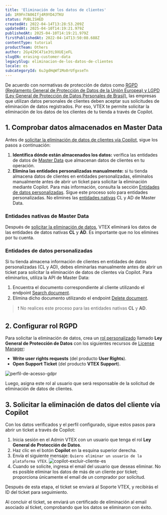 ```yaml
---
title: 'Eliminación de los datos de clientes'
id: 1R9Fn7A06Ifj4R9YD4JTKU
status: PUBLISHED
createdAt: 2022-04-14T13:28:53.209Z
updatedAt: 2025-04-10T14:19:21.979Z
publishedAt: 2025-04-10T14:19:21.979Z
firstPublishedAt: 2022-04-14T13:50:08.688Z
contentType: tutorial
productTeam: Others
author: 2Gy429C47ie3tL9XUEjeFL
slugEN: erasing-customer-data
legacySlug: eliminacion-de-los-datos-de-clientes
locale: es
subcategoryId: 6uJgdHqWf1Mo0rUfgxseTn
---
```


De acuerdo con normativas de protección de datos como [RGPD (Reglamento General de Protección de Datos de la Unión Europea) y LGPD (Ley General de Protección de Datos Personales de Brasil)](https://vtex.com/mx-es/privacy-and-agreements/vtex-commitment/), las empresas que utilizan datos personales de clientes deben aceptar sus solicitudes de eliminación de datos registrados. Por eso, VTEX te permite solicitar la eliminación de los datos de los clientes de tu tienda a través de Copilot.

## 1. Comprobar datos almacenados en Master Data

Antes de [solicitar la eliminación de datos de clientes vía Copilot](#solicitar-eliminacion-de-dados-del-cliente-via-copilot), sigue los pasos a continuación:

1. **Identifica dónde están almacenados los datos:** verifica las entidades de datos de [Master Data](https://help.vtex.com/es/tutorial/master-data--4otjBnR27u4WUIciQsmkAw) que almacenan datos de clientes en tu operación.
2. **Elimina las entidades personalizadas manualmente:** si tu tienda almacena datos de clientes en entidades personalizadas, elimínalos manualmente antes de abrir un ticket para solicitar la eliminación mediante Copilot. Para más información, consulta la sección [Entidades de datos personalizadas](#entidades-de-datos-personalizadas). Sigue este proceso solo para entidades personalizadas. No elimines las [entidades nativas](#entidades-nativas-de-master-data) CL y AD de Master Data.

### Entidades nativas de Master Data

Después de [solicitar la eliminación de datos](#solicitar-eliminacion-de-datos-de-clientes-via-copilot), VTEX eliminará los datos de las entidades de datos nativas **CL** y **AD**. Es importante que no los elimines por tu cuenta.

### Entidades de datos personalizadas

Si tu tienda almacena información de clientes en entidades de datos personalizadas (CL y AD), debes eliminarlas manualmente antes de abrir un ticket para solicitar la eliminación de datos de clientes vía Copilot. Para eliminarlos, utiliza la API de Master Data:

1. Encuentra el documento correspondiente al cliente utilizando el endpoint [Search document](https://developers.vtex.com/vtex-rest-api/reference/searchdocuments-1). 
2. Elimina dicho documento utilizando el endpoint [Delete document](https://developers.vtex.com/vtex-rest-api/reference/deletedocument-1).

> ❗ No realices este proceso para las entidades nativas **CL** y **AD**.

## 2. Configurar rol RGPD

Para solicitar la eliminación de datos, crea un [rol personalizado](https://help.vtex.com/es/tutorial/criar-perfil-de-acesso) llamado **Ley General de Protección de Datos** con los siguientes recursos de [License Manager](https://help.vtex.com/es/tutorial/license-manager-resources):

- **Write user rights requests** (del producto **User Rights**).
- **Open Support Ticket** (del producto **VTEX Support**).

![perfil-de-acesso-gdpr](//images.ctfassets.net/alneenqid6w5/1NeUT54hSBqEUuIVNbunfv/92ae172c1867401e23b07a5fa55ff1be/espanhol.jpg)

Luego, asigna este rol al usuario que será responsable de la solicitud de eliminación de datos de clientes.

## 3. Solicitar la eliminación de datos del cliente vía Copilot

Con los datos verificados y el perfil configurado, sigue estos pasos para abrir un ticket a través de Copilot:

1. Inicia sesión en el Admin VTEX con un usuario que tenga el rol **Ley General de Protección de Datos**.
2. Haz clic en el botón **Copilot** en la esquina superior derecha.
3. Envía el siguiente mensaje: `Quiero eliminar un usuario de la plataforma VTEX`.
    ![copilot-excluir-cliente-es](//images.ctfassets.net/alneenqid6w5/5aGO3gtV9mrRB9FK5F2Tmq/8824adc8706ec3444bb77c2b07a89dfb/copilot-excluir-cliente-es.gif)   
4. Cuando se solicite, ingresa el email del usuario que deseas eliminar. No es posible eliminar los datos de más de un cliente por ticket; proporciona únicamente el email de un comprador por solicitud.

Después de esta etapa, el ticket se enviará al Soporte VTEX, y recibirás el ID del ticket para seguimiento.

Al concluir el ticket, se enviará un certificado de eliminación al email asociado al ticket, comprobando que los datos se eliminaron con éxito.

